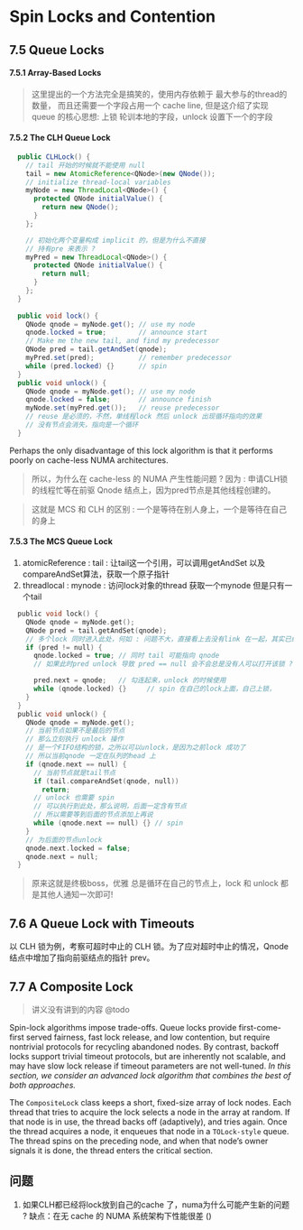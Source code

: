 # Spin Locks and Contention

## 7.5 Queue Locks

#### 7.5.1 Array-Based Locks
> 这里提出的一个方法完全是搞笑的，使用内存依赖于 最大参与的thread的数量，
> 而且还需要一个字段占用一个 cache line, 但是这介绍了实现 queue 的核心思想:
> 上锁 轮训本地的字段，unlock 设置下一个的字段

#### 7.5.2 The CLH Queue Lock
```java
  public CLHLock() {
    // tail 开始的时候就不能使用 null
    tail = new AtomicReference<QNode>(new QNode());
    // initialize thread-local variables
    myNode = new ThreadLocal<QNode>() {
      protected QNode initialValue() {
        return new QNode();
      }
    };

    // 初始化两个变量构成 implicit 的，但是为什么不直接
    // 持有pre 来表示 ?
    myPred = new ThreadLocal<QNode>() {
      protected QNode initialValue() {
        return null;
      }
    };
  }
  
  public void lock() {
    QNode qnode = myNode.get(); // use my node
    qnode.locked = true;        // announce start
    // Make me the new tail, and find my predecessor
    QNode pred = tail.getAndSet(qnode);
    myPred.set(pred);           // remember predecessor
    while (pred.locked) {}      // spin
  }
  public void unlock() {
    QNode qnode = myNode.get(); // use my node
    qnode.locked = false;       // announce finish
    myNode.set(myPred.get());   // reuse predecessor
    // reuse 是必须的，不然，单线程lock 然后 unlock 出现循环指向的效果
    // 没有节点会消失，指向是一个循环
  }
```

Perhaps the only disadvantage of this lock algorithm is that it performs poorly
on cache-less NUMA architectures.

> 所以，为什么在 cache-less 的 NUMA 产生性能问题 ?
> 因为 : 申请CLH锁的线程忙等在前驱 Qnode 结点上，因为pred节点是其他线程创建的。

> 这就是 MCS 和 CLH 的区别 : 一个是等待在别人身上，一个是等待在自己的身上

#### 7.5.3 The MCS Queue Lock
1. atomicReference : tail : 让tail这一个引用，可以调用getAndSet 以及 compareAndSet算法，获取一个原子指针
2. threadlocal : mynode : 访问lock对象的thread 获取一个mynode 但是只有一个tail 

```c
  public void lock() {
    QNode qnode = myNode.get();
    QNode pred = tail.getAndSet(qnode);
    // 多个lock 同时进入此处，何如 : 问题不大，直接看上去没有link 在一起，其实已经形成了队列，
    if (pred != null) {
      qnode.locked = true; // 同时 tail 可能指向 qnode
      // 如果此时pred unlock 导致 pred == null 会不会总是没有人可以打开该锁 ?　不会

      pred.next = qnode;   // 勾连起来，unlock 的时候使用
      while (qnode.locked) {}     // spin 在自己的lock上面，自己上锁，
    }
  }
  public void unlock() {
    QNode qnode = myNode.get();
    // 当前节点如果不是最后的节点
    // 那么立刻执行 unlock 操作
    // 是一个FIFO结构的锁，之所以可以unlock，是因为之前lock 成功了
    // 所以当前qnode 一定在队列的head 上
    if (qnode.next == null) {
      // 当前节点就是tail节点
      if (tail.compareAndSet(qnode, null))
        return;
      // unlock 也需要 spin 
      // 可以执行到此处，那么说明，后面一定含有节点
      // 所以需要等到后面的节点添加上再说
      while (qnode.next == null) {} // spin
    }
    // 为后面的节点unlock
    qnode.next.locked = false;
    qnode.next = null;
  }
```
> 原来这就是终极boss，优雅
> 总是循环在自己的节点上，lock 和 unlock 都是其他人通知一次即可!

## 7.6 A Queue Lock with Timeouts
以 CLH 锁为例，考察可超时中止的 CLH 锁。为了应对超时中止的情况，Qnode 结点中增加了指向前驱结点的指针 prev。

## 7.7 A Composite Lock
> 讲义没有讲到的内容
> @todo

Spin-lock algorithms impose trade-offs. Queue locks provide first-come-first served fairness, fast lock release, and low contention, but require nontrivial
protocols for recycling abandoned nodes. By contrast, backoff locks support trivial timeout protocols, but are inherently not scalable, and may have slow lock
release if timeout parameters are not well-tuned. *In this section, we consider an
advanced lock algorithm that combines the best of both approaches.*

The `CompositeLock` class keeps a short, fixed-size array of lock nodes. Each
thread that tries to acquire the lock selects a node in the array at random. If
that node is in use, the thread backs off (adaptively), and tries again. Once the
thread acquires a node, it enqueues that node in a `TOLock-style` queue. The thread
spins on the preceding node, and when that node’s owner signals it is done, the
thread enters the critical section.



## 问题
1. 如果CLH都已经将lock放到自己的cache 了，numa为什么可能产生新的问题 ?
缺点：在无 cache 的 NUMA 系统架构下性能很差 ()

